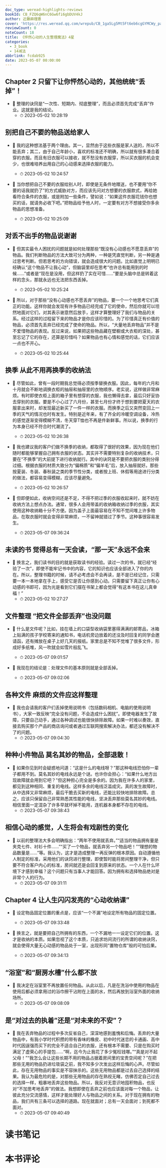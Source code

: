 ```yaml
---
doc_type: weread-highlights-reviews
bookId: CB_FZQ6qW6nC6Gw6fi6gbDUV4kJ
author: 近藤麻理惠
cover: 'https://res.weread.qq.com/wrepub/CB_1ga5Lg5Mt5Ft6eb6cgGYMCWy_parsecover'
reviewCount: 0
noteCount: 18
title: 《怦然心动的人生整理魔法》4星
categories:
  - 3_book
  - 14减法
abbrlink: fcdab925
date: 2023-05-07 00:00:00
---
```



## Chapter 2 只留下让你怦然心动的，其他统统“丢掉”！


- 📌 整理的诀窍是“一次性、短期内、彻底整理”，而且必须首先完成“丢弃”作业。这就是我的结论。 
    - ⏱ 2023-05-02 10:28:19 
## 别把自己不要的物品送给家人


- 📌 我的这种想法基于两个理由。其一，显然由于这些衣服是家人送的，所以不能丢弃；其二，由于自己年龄小，喜欢的标准还不明确，所以就有很多凑合着穿的衣服。而且有旧衣服可以接收，就不愁没有衣服穿，所以买衣服的机会变少，也很难培养出用自己的心动感来选择衣服的能力。 
    - ⏱ 2023-05-02 10:24:57 

- 📌 当你想把自己不要的衣服给别人时，即使是无条件地赠送，也不要用“你不要的话我就扔了”的方式威胁对方，而应该先问对方想要的衣服款式，再给她看符合条件的衣服，或是附加一些条件，譬如说：“如果这件衣服花钱你也想买的话，就请务必收下吧。”把物品给予他人时，一定要有对方不想接受你多余物品的思想准备。 
    - ⏱ 2023-05-02 10:25:09 
## 对丢不出手的物品说谢谢


- 📌 但其实最令人困扰的问题就是如何处理那些“既没有心动感也不愿意丢弃”的物品。我们判断物品的方法大致可分为两种，一种是凭直觉判断，另一种是通过思考判断。但若思考的方向错误，就会造成很大的问题。比如直觉上明明已经确认“这个物品不让我心动”，但脑袋里却在思考“也许总有能用到的时候……”或者是“现在是没用，但这样扔了实在可惜……”要是头脑中总是转着这样的念头，那就永远也无法把东西丢掉。 
    - ⏱ 2023-05-02 10:25:24 

- 📌 所以，对于那些“没有心动感也不愿丢弃”的物品，要一个一个地思考它们真正的功能。这样你就会发现有许多物品已经完成了它的使命，然后你就可以坦然地面对它们，对其表示谢意然后放手，这样才算整理好了我们与物品的关系。经过这样的过程留下来的物品才是你应该珍惜的。为了珍惜真正有价值的物品，必须首先丢弃已经完成了使命的物品。所以，“大量地丢弃物品”并不是不爱惜物品的表现。反过来说，如果把这些物品藏在壁橱或大衣柜的深处，甚至忘记了它的存在，还算是珍惜吗？如果物品也有心情和感觉的话，它们应该一点也不开心。 
    - ⏱ 2023-05-02 10:25:44 
## 换季 从此不用再换季的收纳法


- 📌 尽管如此，曾有一段时期我总觉得必须按季替换衣服。因此，每年的六月和十月就会不断地调换衣柜的抽屉和抽屉里的衣物顺序。老实说，这样做非常麻烦。有时即使衣柜上面的箱子里有想穿的衣服，我也懒得去拿，最后只好妥协去穿别的衣服。要是不小心过了六月份，甚至七月份才终于想到要把夏天的衣服拿出来时，却发现最近新买了一件一样的衣服。而换季之后又突然变回上一季的天气的情况也时有发生。特别是近年来，有了齐全的冷暖空调设备，冷热的感觉逐渐变得模糊不清，冬天穿T恤也不再是件新鲜事。所以说，换季的行为本身已经不符合时代潮流了。 
    - ⏱ 2023-05-02 10:26:38 

- 📌 我也建议我的客户们做不换季的收纳，都取得了很好的效果，因为现在他们随时都能够掌握自己拥有衣服的状态。其实并不需要特别复杂的收纳技术，只要在“不换季”的大前提下进行收纳就行。其中的诀窍是不要把衣服的类别分得过细。根据衣服的材质大致分为“偏棉质”和“偏羊毛”后，放入抽屉就好。那些按夏装、冬装、春秋装之类的季节性分类，或者按上班、休假等用途进行分类的做法，都容易变得模糊，应该尽量避免。 
    - ⏱ 2023-05-02 10:26:57 

- 📌 但即便如此，收纳空间还是不足，不得不把过季的衣服收起来时，就不妨在收纳方法上想点办法。通常，很多人会用带盖的收纳箱收纳过季的衣服，其实使用这种收纳箱十分不方便。因为盖子上面最容易在不知不觉间堆上许多物品，在取衣服时就会变得非常麻烦，一不留神就错过了季节。这种事很容易发生。 
    - ⏱ 2023-05-07 09:36:24 
## 未读的书 觉得总有一天会读，“那一天”永远不会来


- 📌 换言之，我们读书的目的就是获取读书的经验。读过一次的书，就已经“经验了一次”，即使不能牢记书中的内容，它的知识也应该全部进入了你的内在。所以，整理书籍的时候，请不必考虑会不会再读，是不是已经记住，只需要一本一本地拿在手上，感受它是否让你感到心动。只需要留下真正让你有心动感的书即可，因为光是看到它们摆在书架上都会觉得“有这本书在这儿真幸福！” 
    - ⏱ 2023-05-02 10:27:27 
## 文件整理 “把文件全部丢弃”也没问题


- 📌 什么是文件呢？比如，挂在墙上的口袋型收纳袋里塞得满满的邮寄品，冰箱上贴满的孩子学校寄来的通知书，电话机旁边放着的还没及时回复的同学会邀请函，还有摊放在桌子上好几天的报纸。家里总是不知不觉堆了很多文件，形成好多纸堆，风一吹就会如雪片般乱飞。 
    - ⏱ 2023-05-07 09:01:57 

- 📌 我现在的结论是：处理文件的基本原则就是全部丢掉。 
    - ⏱ 2023-05-07 09:02:06 
## 各种文件 麻烦的文件应这样整理


- 📌 我也会请我的客户们丢掉使用说明书（包括数码相机、电脑的使用说明书），大家一致反映“完全没有问题，不会造成什么困扰”。即使电器发生了故障，只要自己动手，通过各种调试也能很快排除故障。如果一时难以奏效，直接去购买那个产品的商店询问或者通过互联网搜索解决办法，都还没有解决不了的问题。 
    - ⏱ 2023-05-07 09:04:30 
## 种种小件物品 莫名其妙的物品，全部退散！


- 📌 如果你见到时会疑惑地问道：“这是什么的电线呀？”那这种电线恐怕你一辈子都用不到。莫名其妙的电线永远是个谜。也许你会担心：“如果什么地方出现故障就会用到它吧？”但这种担心完全是多余的。因为我在许多人的家里，都见到这种相同、重复的电线。这样多余的电线泛滥成灾。真的发生故障时，从中选择又非常麻烦，最后干脆去买新的电线，还能比较快地排除故障。总之，应该只保留自己非常熟悉其性能的电线，坚决丢弃那些莫名其妙的电线。相信里面一定混杂了许多早就坏掉不能用，连机器本身都不存在的电线。 
    - ⏱ 2023-05-07 09:38:43 
## 相信心动的感觉，人生将会有戏剧性的变化


- 📌 以前的整理法大多会明确指出：“两年不使用就丢弃。”“适当的物品拥有量是夹克七件、衬衫十件……”“买了一个物品，就丢弃另一个物品吧！”“理想的物品数量是……”等。我认为，这才是造成整理一再反弹的根本原因。自动遵循他人制定的标准，采用他们的诀窍进行整理，即使暂时能将房间整理干净，但只要不符合客户内心的标准，房间就还是会回复到原来的状态。一个人在什么环境下才感到幸福？这个问题只有当事人才能回答。因为拥有和选择物品绝对是非常个人的行为。 
    - ⏱ 2023-05-07 09:31:11 
## Chapter 4 让人生闪闪发亮的“心动收纳课”


- 📌 设定物品固定位置的重点是，应该“一个不漏”地设定所有物品的固定位置。 
    - ⏱ 2023-05-07 09:33:48 

- 📌 换言之，就是要把自己所拥有的东西，一个不漏地一一设定它们的位置。这才是收纳的本质。如果忽视了这个本质，只追求坊间流行的所谓的收纳诀窍，就会使得大量无心动感的物品处于一室，出现形同“置物仓库”般的可怕后果。 
    - ⏱ 2023-05-07 09:34:13 
## “浴室”和“厨房水槽”什么都不放


- 📌 我决定在浴室里不再放置任何物品。从此以后，凡是在洗浴中使用的物品在使用后都必须拿用过的浴巾擦干沾附在上面的水，然后再放到浴室外面的收纳场所。 
    - ⏱ 2023-05-07 09:08:09 
## 是“对过去的执着”还是“对未来的不安”？


- 📌 我在丢弃物品的过程中多次反省自己，深深地感到羞愧和后悔。丢弃的大量物品中，有我小学时代积攒的带有香味的橡皮、初中时代迷恋的卡通画、高中时代因逞强而买下的完全不适合自己的衣服，还有根本不需要、只是在购买时满足了虚荣心的手提包……“啊，迄今为止我花了多少冤枉钱哪。”“真是对不起父母！”“我怎么会让这些长期不用的物品占据着房间里的宝贵空间呢？”在把那些无用的物品扔进垃圾袋之前，我不知多少次发出这样后悔的心声。尽管如此，存在无用物品的事实是不容抹杀的。这些无用物品都是过去自己选择的结果。我认为最危险的是，对那些无用物品的存在熟视无睹，仿佛否定自己过去的选择一样，粗暴地丢弃这些物品。所以，我反对无意识地囤积物品，也反对“不加思考地丢弃”的做法。我想即使在丢弃之前也应该面对每一个物品，让彼此充分交流感情，这样才能处理好人与物品之间的关系。对于现在拥有的物品，我们共有三条可以选择的道路。现在就面对；总有一天会面对；到死都不面对。 
    - ⏱ 2023-05-07 09:40:49 

# 读书笔记


# 本书评论
